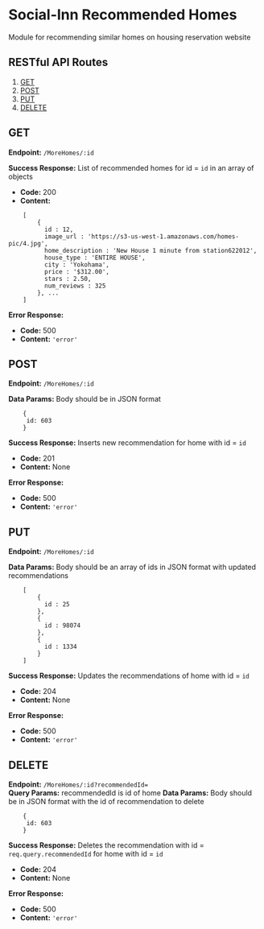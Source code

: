 # Social-Inn Recommended Homes
Module for recommending similar homes on housing reservation website

## RESTful API Routes

1. [GET](#GET)
1. [POST](#POST)
1. [PUT](#PUT)
1. [DELETE](#DELETE)

## GET
**Endpoint:** `/MoreHomes/:id`

**Success Response:** List of recommended homes for id = `id` in an array of objects
- **Code:** 200
- **Content:**
```
	[
		{
		  id : 12,
		  image_url : 'https://s3-us-west-1.amazonaws.com/homes-pic/4.jpg',
		  home_description : 'New House 1 minute from station622012',
		  house_type : 'ENTIRE HOUSE',
		  city : 'Yokohama',
		  price : '$312.00',
		  stars : 2.50,
		  num_reviews : 325
		}, ...
	]
```

**Error Response:**
- **Code:** 500
- **Content:** `'error'`

## POST
**Endpoint:** `/MoreHomes/:id`

**Data Params:** Body should be in JSON format
```
	{
	 id: 603
	}
```
**Success Response:** Inserts new recommendation for home with id = `id`
- **Code:** 201
- **Content:** None

**Error Response:**
- **Code:** 500
- **Content:** `'error'`

## PUT
**Endpoint:** `/MoreHomes/:id`

**Data Params:** Body should be an array of ids in JSON format with updated recommendations
```
	[
		{
		  id : 25
		},
		{
		  id : 98074
		},
		{
		  id : 1334
		}
	]
```
**Success Response:** Updates the recommendations of home with id = `id`
- **Code:** 204
- **Content:** None

**Error Response:**
- **Code:** 500
- **Content:** `'error'`

## DELETE
**Endpoint:** `/MoreHomes/:id?recommendedId=` <br >
**Query Params:** recommendedId is id of home
**Data Params:** Body should be in JSON format with the id of recommendation to delete
```
	{
	 id: 603
	}
```

**Success Response:** Deletes the recommendation with id = `req.query.recommendedId` for home with id = `id`
- **Code:** 204
- **Content:** None

**Error Response:**
- **Code:** 500
- **Content:** `'error'`
